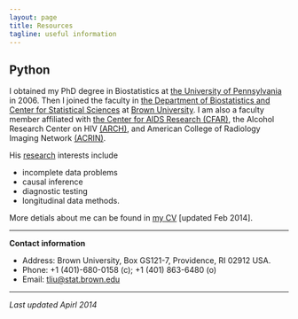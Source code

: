 ```yaml
---
layout: page
title: Resources 
tagline: useful information 
---
```


## Python 

I obtained my PhD degree in Biostatistics at [the University of Pennsylvania](http://www.upenn.edu) in 2006. Then I joined the faculty in [the Department of Biostatistics and Center for Statistical Sciences](http://stat.brown.edu) at [Brown University](http://brown.edu). I am also a faculty member affiliated with [the Center for AIDS Research (CFAR)](http://lifespan.org), the Alcohol Research Center on HIV [(ARCH)](http://www.brown.edu/academics/medical/alcohol-research-center-on-hiv/), and American College of Radiology Imaging Network [(ACRIN)](http://acrin.org). 

His [research](http://taotliu.github.io/my_research) interests include 

- incomplete data problems
- causal inference
- diagnostic testing
- longitudinal data methods.

More detials about me can be found in [my CV](assets/CV_tliu.pdf) [updated Feb 2014]. 

--- 

**Contact information**

- Address: Brown University, Box GS121-7, Providence, RI 02912 USA. 
- Phone: +1 (401)-680-0158 (c); +1 (401) 863-6480 (o)
- Email: tliu@stat.brown.edu


--- 
*Last updated Apirl 2014*
